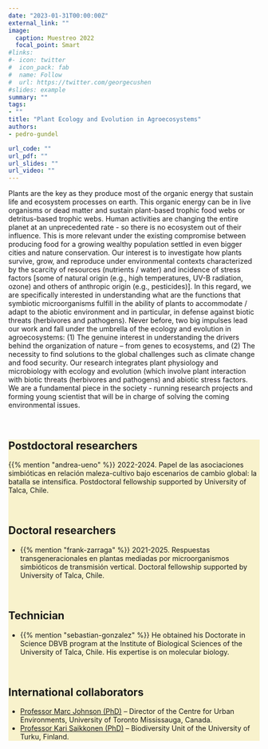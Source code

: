```yaml
---
date: "2023-01-31T00:00:00Z"
external_link: ""
image:
  caption: Muestreo 2022
  focal_point: Smart
#links:
#- icon: twitter
#  icon_pack: fab
#  name: Follow
#  url: https://twitter.com/georgecushen
#slides: example
summary: ""
tags:
- ""
title: "Plant Ecology and Evolution in Agroecosystems"
authors:
- pedro-gundel

url_code: ""
url_pdf: ""
url_slides: ""
url_video: ""
---
```





<style>

 section{
 background: #f8f2cc;
 }



</style>



<body>

<p>
Plants are the key as they produce most of the organic energy that sustain life and ecosystem processes on earth. This organic energy can be in live organisms or dead matter and sustain plant-based trophic food webs or detritus-based trophic webs. 
Human activities are changing the entire planet at an unprecedented rate - so there is no ecosystem out of their influence. This is more relevant under the existing compromise between producing food for a growing wealthy population settled in even bigger cities and nature conservation. 
Our interest is to investigate how plants survive, grow, and reproduce under environmental contexts characterized by the scarcity of resources (nutrients / water) and incidence of stress factors [some of natural origin (e.g., high temperatures, UV-B radiation, ozone) and others of anthropic origin (e.g., pesticides)]. In this regard, we are specifically interested in understanding what are the functions that symbiotic microorganisms fulfill in the ability of plants to accommodate / adapt to the abiotic environment and in particular, in defense against biotic threats (herbivores and pathogens). 
Never before, two big impulses lead our work and fall under the umbrella of the ecology and evolution in agroecosystems: (1) The genuine interest in understanding the drivers behind the organization of nature – from genes to ecosystems, and (2) The necessity to find solutions to the global challenges such as climate change and food security. Our research integrates plant physiology and microbiology with ecology and evolution (which involve plant interaction with biotic threats (herbivores and pathogens) and abiotic stress factors. We are a fundamental piece in the society - running research projects and forming young scientist that will be in charge of solving the coming environmental issues.

</p>


<br>

<section>

<h2><b>Postdoctoral researchers</b></h2>  

{{% mention "andrea-ueno" %}} 2022-2024. Papel de las asociaciones simbióticas en relación maleza-cultivo bajo escenarios de cambio global: la batalla se intensifica. Postdoctoral fellowship supported by University of Talca, Chile. 

<br>

<h2><b>Doctoral researchers</b></h2>  
<ul>
<li> {{% mention "frank-zarraga" %}} 2021-2025. Respuestas transgeneracionales en plantas mediadas por microorganismos simbióticos de transmisión vertical. Doctoral fellowship supported by University of Talca, Chile.</li>  
</ul>

<br>

<h2><b>Technician</b></h2>   
<ul>
<li> {{% mention "sebastian-gonzalez" %}} He obtained his Doctorate in Science DBVB program at the Institute of Biological Sciences of the University of Talca, Chile. His expertise is on molecular biology. </li> 
</ul>

<br>

<h2><b>International collaborators</b></h2> 
<ul>
<li><a href="https://www.utm.utoronto.ca/cue/people/marc-johnson">Professor Marc Johnson (PhD)</a> – Director of the Centre for Urban Environments, University of Toronto Mississauga, Canada.</li> 

<li> <a href="https://www.utu.fi/en/people/kari-saikkonen"> Professor Kari Saikkonen (PhD)</a> – Biodiversity Unit of the University of Turku, Finland. </li> 
</ul>


</section>


</body>

